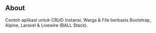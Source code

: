 ## About

Contoh aplikasi untuk CRUD Instansi, Warga & File berbasis Bootstrap, Alpine, Laravel & Livewire (BALL Stack).
